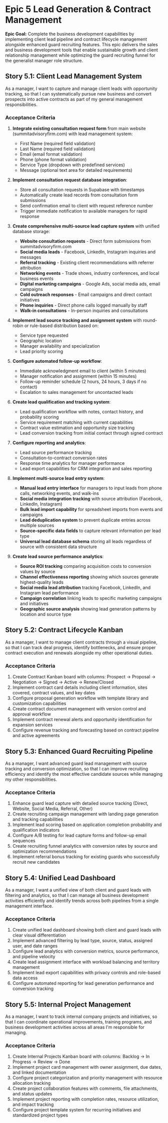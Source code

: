 # Epic 5 Lead Generation & Contract Management

**Epic Goal:** Complete the business development capabilities by implementing client lead pipeline and contract lifecycle management alongside enhanced guard recruiting features. This epic delivers the sales and business development tools that enable sustainable growth and client relationship management while optimizing the guard recruiting funnel for the generalist manager role structure.

## Story 5.1: Client Lead Management System
As a manager,
I want to capture and manage client leads with opportunity tracking,
so that I can systematically pursue new business and convert prospects into active contracts as part of my general management responsibilities.

### Acceptance Criteria
1. **Integrate existing consultation request form** from main website (summitadvisoryfirm.com) with lead management system:
   - First Name (required field validation)
   - Last Name (required field validation)
   - Email (email format validation)
   - Phone (phone format validation)
   - Service Type (dropdown with predefined services)
   - Message (optional text area for detailed requirements)

2. **Implement consultation request database integration**:
   - Store all consultation requests in Supabase with timestamps
   - Automatically create lead records from consultation form submissions
   - Send confirmation email to client with request reference number
   - Trigger immediate notification to available managers for rapid response

3. **Create comprehensive multi-source lead capture system** with unified database storage:
   - **Website consultation requests** - Direct form submissions from summitadvisoryfirm.com
   - **Social media leads** - Facebook, LinkedIn, Instagram inquiries and messages
   - **Referral tracking** - Existing client recommendations with referrer attribution
   - **Networking events** - Trade shows, industry conferences, and local business events
   - **Digital marketing campaigns** - Google Ads, social media ads, email campaigns
   - **Cold outreach responses** - Email campaigns and direct contact initiatives
   - **Phone inquiries** - Direct phone calls logged manually by staff
   - **Walk-in consultations** - In-person inquiries and consultations

4. **Implement lead source tracking and assignment system** with round-robin or rule-based distribution based on:
   - Service type requested
   - Geographic location
   - Manager availability and specialization
   - Lead priority scoring

5. **Configure automated follow-up workflow**:
   - Immediate acknowledgment email to client (within 5 minutes)
   - Manager notification and assignment (within 15 minutes)
   - Follow-up reminder schedule (2 hours, 24 hours, 3 days if no contact)
   - Escalation to sales management for uncontacted leads

6. **Create lead qualification and tracking system**:
   - Lead qualification workflow with notes, contact history, and probability scoring
   - Service requirement matching with current capabilities
   - Contract value estimation and opportunity size tracking
   - Lead conversion tracking from initial contact through signed contract

7. **Configure reporting and analytics**:
   - Lead source performance tracking
   - Consultation-to-contract conversion rates
   - Response time analytics for manager performance
   - Lead export capabilities for CRM integration and sales reporting

8. **Implement multi-source lead entry system**:
   - **Manual lead entry interface** for managers to input leads from phone calls, networking events, and walk-ins
   - **Social media integration tracking** with source attribution (Facebook, LinkedIn, Instagram)
   - **Bulk lead import capability** for spreadsheet imports from events and campaigns
   - **Lead deduplication system** to prevent duplicate entries across multiple sources
   - **Source-specific data fields** to capture relevant information per lead type
   - **Universal lead database schema** storing all leads regardless of source with consistent data structure

9. **Create lead source performance analytics**:
   - **Source ROI tracking** comparing acquisition costs to conversion values by source
   - **Channel effectiveness reporting** showing which sources generate highest-quality leads
   - **Social media lead attribution** tracking Facebook, LinkedIn, and Instagram lead performance
   - **Campaign correlation** linking leads to specific marketing campaigns and initiatives
   - **Geographic source analysis** showing lead generation patterns by location and source type

## Story 5.2: Contract Lifecycle Kanban
As a manager,
I want to manage client contracts through a visual pipeline,
so that I can track deal progress, identify bottlenecks, and ensure proper contract execution and renewals alongside my other operational duties.

### Acceptance Criteria
1. Create Contract Kanban board with columns: Prospect → Proposal → Negotiation → Signed → Active → Renew/Closed
2. Implement contract card details including client information, sites covered, contract values, and key dates
3. Configure proposal generation workflow with template library and customization capabilities
4. Create contract document management with version control and approval workflow
5. Implement contract renewal alerts and opportunity identification for expansion services
6. Configure revenue tracking and forecasting based on contract pipeline and active agreements

## Story 5.3: Enhanced Guard Recruiting Pipeline
As a manager,
I want advanced guard lead management with source tracking and conversion optimization,
so that I can improve recruiting efficiency and identify the most effective candidate sources while managing my other responsibilities.

### Acceptance Criteria
1. Enhance guard lead capture with detailed source tracking (Direct, Website, Social Media, Referral, Other)
2. Create recruiting campaign management with landing page generation and tracking capabilities
3. Implement lead scoring based on application completion probability and qualification indicators
4. Configure A/B testing for lead capture forms and follow-up email sequences
5. Create recruiting funnel analytics with conversion rates by source and optimization recommendations
6. Implement referral bonus tracking for existing guards who successfully recruit new candidates

## Story 5.4: Unified Lead Dashboard
As a manager,
I want a unified view of both client and guard leads with filtering and analytics,
so that I can manage all business development activities efficiently and identify trends across both pipelines from a single management interface.

### Acceptance Criteria
1. Create unified lead dashboard showing both client and guard leads with clear visual differentiation
2. Implement advanced filtering by lead type, source, status, assigned user, and date ranges
3. Configure lead analytics with conversion metrics, source performance, and pipeline velocity
4. Create lead assignment interface with workload balancing and territory management
5. Implement lead export capabilities with privacy controls and role-based data access
6. Configure automated reporting for lead generation performance and conversion tracking

## Story 5.5: Internal Project Management
As a manager,
I want to track internal company projects and initiatives,
so that I can coordinate operational improvements, training programs, and business development activities across all areas I'm responsible for managing.

### Acceptance Criteria
1. Create Internal Projects Kanban board with columns: Backlog → In Progress → Review → Done
2. Implement project card management with owner assignment, due dates, and linked documentation
3. Configure project categorization and priority management with resource allocation tracking
4. Create project collaboration features with comments, file attachments, and status updates
5. Implement project reporting with completion rates, resource utilization, and impact tracking
6. Configure project template system for recurring initiatives and standardized project types
